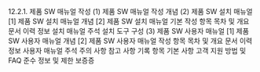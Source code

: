 12.2.1. 제품 SW 매뉴얼 작성
(1) 제품 SW 매뉴얼 작성 개념
(2) 제품 SW 설치 매뉴얼
  [1] 제품 SW 설치 매뉴얼 개념
  [2] 제품 SW 설치 매뉴얼 기본 작성 항목
    목차 및 개요
    문서 이력 정보
    설치 매뉴얼 주석
    설치 도구 구성
(3) 제품 SW 사용자 매뉴얼
  [1] 제품 SW 사용자 매뉴얼 개념
  [2] 제품 SW 사용자 매뉴얼 작성 항목
    목차 및 개요
    문서 이력 정보
    사용자 매뉴얼 주석
      주의 사항
      참고 사항
    기록 항목
    기본 사항
    고객 지원 방법 및 FAQ
    준수 정보 및 제한 보증증